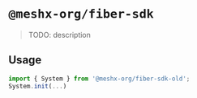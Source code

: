 # `@meshx-org/fiber-sdk`

> TODO: description

## Usage

```ts
import { System } from '@meshx-org/fiber-sdk-old';
System.init(...)
```
